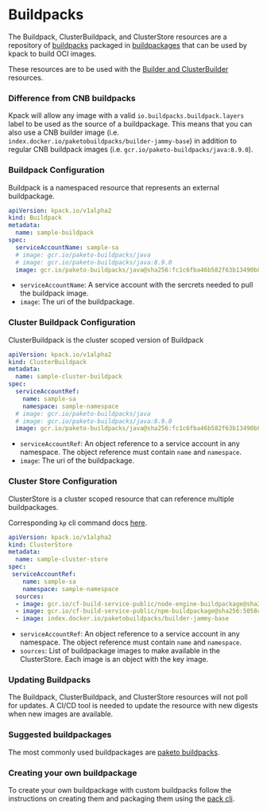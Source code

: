# Buildpacks

The Buildpack, ClusterBuildpack, and ClusterStore resources are a repository of
[buildpacks](http://buildpacks.io/) packaged in
[buildpackages](https://buildpacks.io/docs/buildpack-author-guide/package-a-buildpack/)
that can be used by kpack to build OCI images.

These resources are to be used with the [Builder and
ClusterBuilder](builders.md) resources.

### <a id='cnb-buildpacks'></a>Difference from CNB buildpacks

Kpack will allow any image with a valid `io.buildpacks.buildpack.layers` label
to be used as the source of a buildpackage. This means that you can also use a
CNB builder image (i.e. `index.docker.io/paketobuildpacks/builder-jammy-base`)
in addition to regular CNB buildpack images (i.e.
`gcr.io/paketo-buildpacks/java:8.9.0`).

### <a id='buildpack'></a>Buildpack Configuration

Buildpack is a namespaced resource that represents an external buildpackage.

```yaml
apiVersion: kpack.io/v1alpha2
kind: Buildpack
metadata:
  name: sample-buildpack
spec:
  serviceAccountName: sample-sa
  # image: gcr.io/paketo-buildpacks/java
  # image: gcr.io/paketo-buildpacks/java:8.9.0
  image: gcr.io/paketo-buildpacks/java@sha256:fc1c6fba46b582f63b13490b89e50e93c95ce08142a8737f4a6b70c826c995de
```

* `serviceAccountName`: A service account with the sercrets needed to pull the
  buildpack image.
* `image`: The uri of the buildpackage.

### <a id='cluster-buildpack'></a>Cluster Buildpack Configuration

ClusterBuildpack is the cluster scoped version of Buildpack

```yaml
apiVersion: kpack.io/v1alpha2
kind: ClusterBuildpack
metadata:
  name: sample-cluster-buildpack
spec:
  serviceAccountRef:
    name: sample-sa
    namespace: sample-namespace
  # image: gcr.io/paketo-buildpacks/java
  # image: gcr.io/paketo-buildpacks/java:8.9.0
  image: gcr.io/paketo-buildpacks/java@sha256:fc1c6fba46b582f63b13490b89e50e93c95ce08142a8737f4a6b70c826c995de
```

* `serviceAccountRef`: An object reference to a service account in any
  namespace. The object reference must contain `name` and `namespace`.
* `image`: The uri of the buildpackage.


### <a id='cluster-store'></a>Cluster Store Configuration

ClusterStore is a cluster scoped resource that can reference multiple buildpackages.

Corresponding `kp` cli command docs
[here](https://github.com/vmware-tanzu/kpack-cli/blob/main/docs/kp_clusterstore.md).

```yaml
apiVersion: kpack.io/v1alpha2
kind: ClusterStore
metadata:
  name: sample-cluster-store
spec:
 serviceAccountRef:
    name: sample-sa
    namespace: sample-namespace
  sources:
  - image: gcr.io/cf-build-service-public/node-engine-buildpackage@sha256:95ff756f0ef0e026440a8523f4bab02fd8b45dc1a8a3a7ba063cefdba5cb9493
  - image: gcr.io/cf-build-service-public/npm-buildpackage@sha256:5058ceb9a562ec647ea5a41008b0d11e32a56e13e8c9ec20c4db63d220373e33
  - image: index.docker.io/paketobuildpacks/builder-jammy-base
```

* `serviceAccountRef`: An object reference to a service account in any
  namespace. The object reference must contain `name` and `namespace`.
* `sources`:  List of buildpackage images to make available in the
  ClusterStore. Each image is an object with the key image.


### Updating Buildpacks

The Buildpack, ClusterBuildpack, and ClusterStore resources will not poll for
updates. A CI/CD tool is needed to update the resource with new digests when
new images are available.

### Suggested buildpackages

The most commonly used buildpackages are [paketo buildpacks](https://paketo.io/).

### Creating your own buildpackage

To create your own buildpackage with custom buildpacks follow the instructions
on creating them and packaging them using the [pack
cli](https://buildpacks.io/docs/buildpack-author-guide/).
